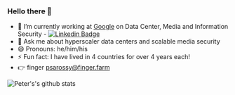 ### Hello there 👋
- 🔭 I’m currently working at [Google](https://github.com/google) on Data Center, Media and Information Security - [![Linkedin Badge](https://img.shields.io/badge/-psarossy-blue?style=plastic&logo=Linkedin&logoColor=white&link=https://www.linkedin.com/in/peter-sarossy/)](https://www.linkedin.com/in/peter-sarossy/)
- 💬 Ask me about hyperscaler data centers and scalable media security
- 😄 Pronouns: he/him/his
- ⚡ Fun fact: I have lived in 4 countries for over 4 years each!
- 👉 finger psarossy@finger.farm

![Peter's's github stats](https://github-readme-stats.vercel.app/api?username=psarossy&show_icons=&theme=gotham&count_private=true)
